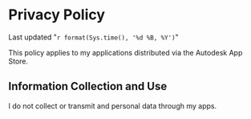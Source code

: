 # Privacy Policy
Last updated "`r format(Sys.time(), '%d %B, %Y')`"

This policy applies to my applications distributed via the Autodesk App Store. 

## Information Collection and Use
I do not collect or transmit and personal data through my apps.
